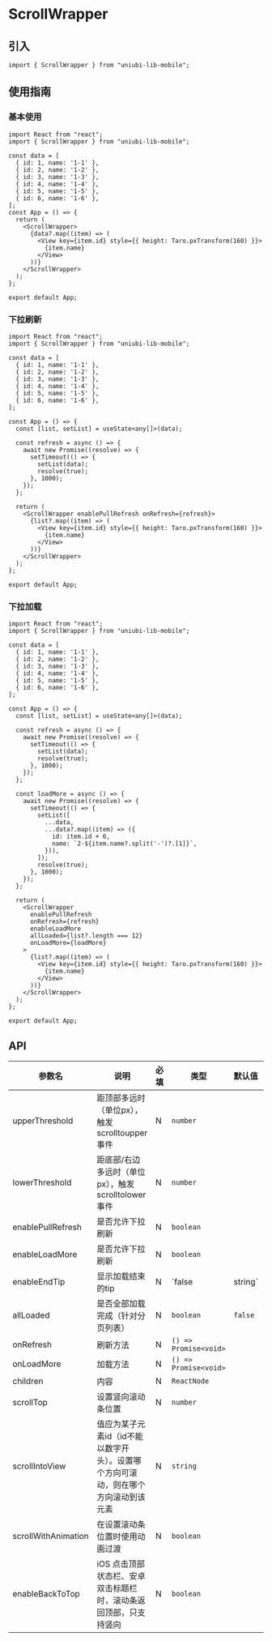 # ScrollWrapper

## 引入

```tsx
import { ScrollWrapper } from "uniubi-lib-mobile";
```

## 使用指南

### 基本使用

```tsx
import React from "react";
import { ScrollWrapper } from "uniubi-lib-mobile";

const data = [
  { id: 1, name: '1-1' },
  { id: 2, name: '1-2' },
  { id: 3, name: '1-3' },
  { id: 4, name: '1-4' },
  { id: 5, name: '1-5' },
  { id: 6, name: '1-6' },
];
const App = () => {
  return (
    <ScrollWrapper>
      {data?.map((item) => (
        <View key={item.id} style={{ height: Taro.pxTransform(160) }}>
          {item.name}
        </View>
      ))}
    </ScrollWrapper>
  );
};

export default App;
```

### 下拉刷新

```tsx
import React from "react";
import { ScrollWrapper } from "uniubi-lib-mobile";

const data = [
  { id: 1, name: '1-1' },
  { id: 2, name: '1-2' },
  { id: 3, name: '1-3' },
  { id: 4, name: '1-4' },
  { id: 5, name: '1-5' },
  { id: 6, name: '1-6' },
];

const App = () => {
  const [list, setList] = useState<any[]>(data);
  
  const refresh = async () => {
    await new Promise((resolve) => {
      setTimeout(() => {
        setList(data);
        resolve(true);
      }, 1000);
    });
  };
  
  return (
    <ScrollWrapper enablePullRefresh onRefresh={refresh}>
      {list?.map((item) => (
        <View key={item.id} style={{ height: Taro.pxTransform(160) }}>
          {item.name}
        </View>
      ))}
    </ScrollWrapper>
  );
};

export default App;
```

### 下拉加载

```tsx
import React from "react";
import { ScrollWrapper } from "uniubi-lib-mobile";

const data = [
  { id: 1, name: '1-1' },
  { id: 2, name: '1-2' },
  { id: 3, name: '1-3' },
  { id: 4, name: '1-4' },
  { id: 5, name: '1-5' },
  { id: 6, name: '1-6' },
];

const App = () => {
  const [list, setList] = useState<any[]>(data);
  
  const refresh = async () => {
    await new Promise((resolve) => {
      setTimeout(() => {
        setList(data);
        resolve(true);
      }, 1000);
    });
  };

  const loadMore = async () => {
    await new Promise((resolve) => {
      setTimeout(() => {
        setList([
          ...data,
          ...data?.map((item) => ({
            id: item.id + 6,
            name: `2-${item.name?.split('-')?.[1]}`,
          })),
        ]);
        resolve(true);
      }, 1000);
    });
  };

  return (
    <ScrollWrapper
      enablePullRefresh
      onRefresh={refresh}
      enableLoadMore
      allLoaded={list?.length === 12}
      onLoadMore={loadMore}
    >
      {list?.map((item) => (
        <View key={item.id} style={{ height: Taro.pxTransform(160) }}>
          {item.name}
        </View>
      ))}
    </ScrollWrapper>
  );
};

export default App;
```

## API

| 参数名           | 说明                                           | 必填 | 类型                        | 默认值 | 备注 |
| ---------------- | ---------------------------------------------- | ---- | --------------------------- | -- | ---- |
| upperThreshold           | 距顶部多远时（单位px），触发 scrolltoupper 事件     | N    | `number`                |    |      |
| lowerThreshold         | 距底部/右边多远时（单位px），触发 scrolltolower 事件   | N    | `number`           |    |      |
| enablePullRefresh          | 是否允许下拉刷新                                       | N    | `boolean`                    |    |      |
| enableLoadMore       | 是否允许下拉刷新                      | N    | `boolean`                   |  |      |
| enableEndTip | 显示加载结束的tip                                  | N    | `false | string`                   | `到底了` |      |
| allLoaded         | 是否全部加载完成（针对分页列表） | N    | `boolean`                    |  `false`  |      |
| onRefresh         | 刷新方法 | N    | `() => Promise<void>`                    |    |      |
| onLoadMore         | 加载方法 | N    | `() => Promise<void>`                    |    |      |
| children         | 内容 | N    | `ReactNode`                    |    |      |
| scrollTop            | 设置竖向滚动条位置                                           | N    | `number` |    |
| scrollIntoView    | 值应为某子元素id（id不能以数字开头）。设置哪个方向可滚动，则在哪个方向滚动到该元素    | N    | `string`        |  |      |
| scrollWithAnimation  | 在设置滚动条位置时使用动画过渡 | N    | `boolean`                    |  |      |
| enableBackToTop        | iOS 点击顶部状态栏、安卓双击标题栏时，滚动条返回顶部，只支持竖向           | N    | `boolean`  |  |  @supported:weapp, alipay, rn    |
